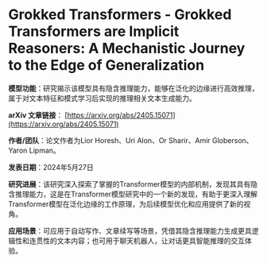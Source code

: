 # Grokked Transformers - Grokked Transformers are Implicit Reasoners: A Mechanistic Journey to the Edge of Generalization

**模型功能**：研究揭示该模型具有隐含推理能力，能够在泛化的边缘进行高效推理，属于对文本特征和模式学习后实现的推理相关文本生成能力。

**arXiv 文章链接**：
[https://arxiv.org/abs/2405.15071](https://arxiv.org/abs/2405.15071)

**作者/团队**：论文作者为Lior Horesh、Uri Alon、Or Sharir、Amir Globerson、Yaron Lipman。

**发表日期**：2024年5月27日

**研究进展**：该研究深入探索了掌握的Transformer模型的内部机制，发现其具有隐含推理能力，这是在Transformer模型研究中的一个新的发现，有助于更深入理解Transformer模型在泛化边缘的工作原理，为后续模型优化和应用提供了新的视角。

**应用场景**：可应用于自动写作、文章续写等场景，凭借其隐含推理能力生成更具逻辑性和连贯性的文本内容；也可用于聊天机器人，让对话更具智能推理的交互体验。